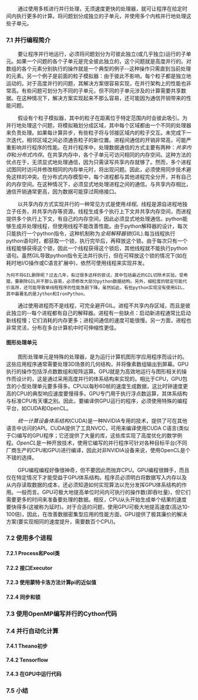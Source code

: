 &nbsp;&nbsp;&nbsp;&nbsp;&nbsp;&nbsp;&nbsp;&nbsp;通过使用多核进行并行处理，无须速度更快的处理器，就可让程序在给定时间内执行更多的计算。将问题划分成独立的子单元，并使用多个内核并行地处理这些子单元。

### 7.1 并行编程简介

&nbsp;&nbsp;&nbsp;&nbsp;&nbsp;&nbsp;&nbsp;&nbsp;要让程序并行地运行，必须将问题划分为可彼此独立(或几乎独立)运行的子单元。如果一个问题的各个子单元是完全彼此独立的，这个问题就是高度并行的。对数组的各个元素分别执行的操作就是一个典型的例子--这种操作只需直到当前处理的元素。另一个例子是前面的粒子模拟器：由于彼此不影响，每个粒子都是独立地运动的。对于高度并行的问题，其解决方案很容易实现，在并行架构上的性能也非常高。有些问题可划分为不同的子单元，但不同的子单元涉及的计算需要共享数据。在这种情况下，解决方案实现起来不那么容易，还可能因为通信开销带来的性能问题。

&nbsp;&nbsp;&nbsp;&nbsp;&nbsp;&nbsp;&nbsp;&nbsp;假设有个粒子模拟器，其中的粒子在距离位于特定范围内时会彼此吸引。为并行地处理这个问题，将模拟箱划分成区域，其中每个区域都由一个不同的处理器来负责处理。如果每计算异步，有些粒子将与邻接区域内的粒子交互。未完成下一次迭代，相邻区域之间必须通告粒子的新位置。进程间通信的开销非常高，可能严重影响并行程序的性能。在并行程序中，处理数据通信的方式主要有两种：*共享内存*和*分布式内存*。在共享内存中，各个子单元可访问相同的内存空间。这种方法的优点在于，无须显式地处理通信，因为只需读写共享内存就够了。然而，多个进程试图同时访问并修改相同的内存单元时，将出现问题。因此，必须使用同步技术避免这样的冲突。在分布式内存模型中，每个进程都与其他进程完全分开，并有自己的内存空间。在这种情况下，必须显式地处理进程之间的通信。与共享内存相比，通信开销通常更高，因为数据可能穿过网络接口。

&nbsp;&nbsp;&nbsp;&nbsp;&nbsp;&nbsp;&nbsp;&nbsp;以共享内存方式实现并行的一种常见方式是使用*线程*。线程是源自进程地独立子任务，并共享内存等资源。线程生成多个执行上下文并共享内存空间，而进程提供多个执行上下文，有自己的内存空间，因此必须显式地处理通信。python能够生成并处理线程，但使用线程不能改善性能。由于python解释器的设计，每次只能执行一个python指令，这种机制称为*全局解释器锁*(GIL).每当线程执行python语句时，都获取一个锁，执行完毕后，再释放这个锁。由于每次只有一个线程能够获得这个锁，因此一个线程获得这个锁后，其他线程就不能执行python语句。虽然GIL导致python指令无法并行执行，但在可释放这个锁的情况下(如在耗时地I/O操作或C语言扩展中)，依然可使用线程来实现并发。

```text
为何不将GIL删除呢？过去几年，有过很多这样的尝试，其中包括最近的GIL切除术实验。受希腊，要删除GIL并不那么容易，必须修改大部分python数据结构。另外，细粒度的锁定可能代价高昂，还可能导致单线程程序的性能急剧下降。虽然如此，有些python实现没有使用GIL，其中最著名的是Jython和IronPython。
```

&nbsp;&nbsp;&nbsp;&nbsp;&nbsp;&nbsp;&nbsp;&nbsp;通过使用进程而不是线程，可完全避开GIL。进程不共享内存区域，而且是彼此独立的--每个进程都有自己的解释器。进程有一些缺点：启动新进程通常比启动新线程慢；它们消耗的内存更多；进程间通信的速度可能很慢。另一方面，进程也非常灵活，分布在多台计算机中时可伸缩性更佳。

#### 图形处理单元

&nbsp;&nbsp;&nbsp;&nbsp;&nbsp;&nbsp;&nbsp;&nbsp;图形处理单元是特殊的处理器，是为运行计算机图形学应用程序而设计的。这些应用程序通常需要处理3D场景的几何结构，并将像素数组输出到屏幕。GPU执行的操作包括浮点数数组和矩阵运算。GPU就是为高效地运行与图形相关的操作而设计的，这是通过采用高度并行的体系结构来实现的。相比于CPU，GPU包含的小型处理单元要多得多。CPU以每秒60帧的速度生成数据，这比时钟速度更高的CPU的典型响应速度要慢得多。GPU专门用于执行浮点数运算，其体系结构与标准CPU有天壤之别。因此，要编译供GPU运行的程序，必须使用特殊的编程平台，如CUDA和OpenCL。

&nbsp;&nbsp;&nbsp;&nbsp;&nbsp;&nbsp;&nbsp;&nbsp;*统一计算设备体系结构*(CUDA)是一种NVIDIA专用的技术，提供了可在其他语言中访问的API。CUDA提供了工具NVCC，可用来编译使用CUDA C语言(类似于C)编写的GPU程序；它还提供了大量的库，这些库实现了高度优化的数学例程。*OpenCL*是一种开放技术，使用它编写的并行程序可针对各种目标平台(不同厂商生产的CPU和GPU)进行编译，因此对非NVIDIA设备来说，使用OpenCL是个不错的选择。

&nbsp;&nbsp;&nbsp;&nbsp;&nbsp;&nbsp;&nbsp;&nbsp;GPU编程编程好像很神奇，但不要因此而抛弃CPU。GPU编程很棘手，而且仅在特定情况下才能受益于GPU体系结构。程序员必须明白将数据写入内存以及从内存读取数据的成本，还必须知道如何实现算法以充分发挥GPU体系结构的作用。一般而言。GPU可极大地提高单位时间内可执行的操作数(即吞吐量)，但它们需要更多的时间来准备要处理的数据。相反，CPU从头开始生成单个结果的速度要快得多(这被称为延时)。对于合适的问题，使用GPU可极大地提高速度(高达10-100倍)，因此，在改善数据密集型应用的性能方面，GPU提供了极其廉价的解决方案(要实现相同的速度提升，需要数百个CPU)。

### 7.2 使用多个进程

#### 7.2.1 Process和Pool类

#### 7.2.2 接口Executor

#### 7.2.3 使用蒙特卡洛方法计算pi的近似值

#### 7.2.4 同步和锁

### 7.3 使用OpenMP编写并行的Cython代码

### 7.4 并行自动化计算

#### 7.4.1 Theano初步

#### 7.4.2 Tensorflow

#### 7.4.3 在GPU中运行代码

### 7.5 小结
